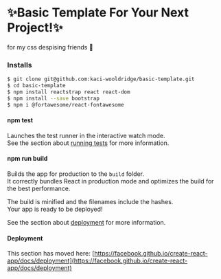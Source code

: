 # ✨Basic Template For Your Next Project!✨
for my css despising friends 💖


### Installs

```bash
$ git clone git@github.com:kaci-wooldridge/basic-template.git
$ cd basic-template
$ npm install reactstrap react react-dom
$ npm install --save bootstrap
$ npm i @fortawesome/react-fontawesome

```


#### npm test

Launches the test runner in the interactive watch mode.\
See the section about [running tests](https://facebook.github.io/create-react-app/docs/running-tests) for more information.

#### npm run build

Builds the app for production to the `build` folder.\
It correctly bundles React in production mode and optimizes the build for the best performance.

The build is minified and the filenames include the hashes.\
Your app is ready to be deployed!

See the section about [deployment](https://facebook.github.io/create-react-app/docs/deployment) for more information.


#### Deployment

This section has moved here: [https://facebook.github.io/create-react-app/docs/deployment](https://facebook.github.io/create-react-app/docs/deployment)
